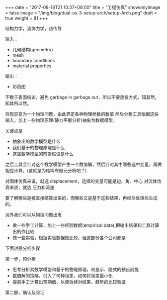 +++
date = "2017-08-18T21:10:37+08:00"
title = "工程仿真"
showonlyimage = false
image = "/img/blog/dual-os-3-setup-arch/setup-Arch.png"
draft = true
weight = 81
+++


<!--more-->

结构力学，流体力学，热传导

输入：
- 几何结构(geometry)
- mesh
- boundary conditions
- material properties

输出：
- 彩色图

不敷于表面结论，避免 garbage in garbage out，所以不要黑盒方式。知其然，知其所以然。

将现实变为一个物理问题，由此界定各种物理参数的数值
然后分析工具依据这些输入，加上一些物理原理(静力平衡分析)抽象为数据模型。

关键点是

- 抽象出的数学模型是什么
- 我们基于的物理原理是什么
- 这些数学模型的前提假设是什么

之后工具会针对这个数学模型产生一个数值解，然后针对其中哪些选中变量，再做相应计算。(这就是为啥叫有限元分析吧？)

对固体仿真来说，就选 displacement，选择的变量可能是边、角、中心
对流体仿真来说，就选 压力和流速

要了解哪些是被直接结算出来的，而哪些又是基于这些结果，再经后处理后生成的。

另外我们可以从物理问题出发
- 做一些手工计算，加上一些经验数据(empirical data),把输出结果和工具计算出的作比较
- 做一些实验，根据实验数据做比较，但这部分各个公司都是

下面讲预分析步骤

第一步，预分析

- 思考分析其数学模型和基于的物理原理，和显示、隐式的预设前提
- 数值解的策略，引入了何种误差，如何将误差最小化
- 提前手工计算出预期值，以便后续对结果、趋势的比较验证

第二部，确认及验证
